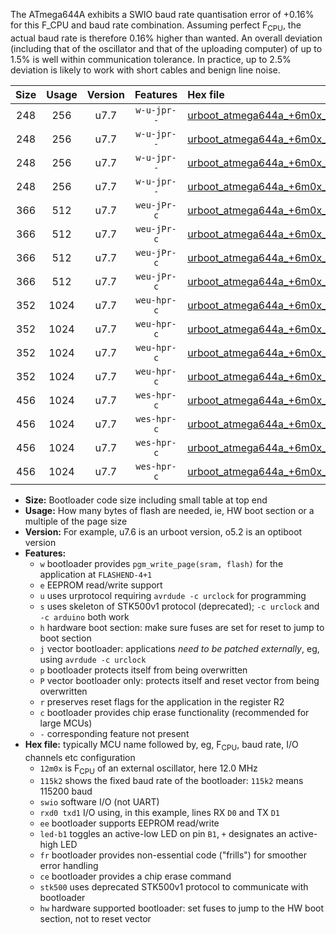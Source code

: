 The ATmega644A exhibits a SWIO baud rate quantisation error of +0.16% for this F_CPU and baud rate combination. Assuming perfect F<sub>CPU</sub>, the actual baud rate is therefore 0.16% higher than wanted. An overall deviation (including that of the oscillator and that of the uploading computer) of up to 1.5% is well within communication tolerance. In practice, up to 2.5% deviation is likely to work with short cables and benign line noise.

|Size|Usage|Version|Features|Hex file|
|:-:|:-:|:-:|:-:|:--|
|248|256|u7.7|`w-u-jpr--`|[urboot_atmega644a_+6m0x_++38k4_swio_rxd0_txd1_led+b0.hex](https://raw.githubusercontent.com/stefanrueger/urboot.hex/main/cores/mightycore/atmega644a/external_oscillator/fcpu_+6m0x/br_++38k4/urboot_atmega644a_+6m0x_++38k4_swio_rxd0_txd1_led+b0.hex)|
|248|256|u7.7|`w-u-jpr--`|[urboot_atmega644a_+6m0x_++38k4_swio_rxd0_txd1_led+b7.hex](https://raw.githubusercontent.com/stefanrueger/urboot.hex/main/cores/mightycore/atmega644a/external_oscillator/fcpu_+6m0x/br_++38k4/urboot_atmega644a_+6m0x_++38k4_swio_rxd0_txd1_led+b7.hex)|
|248|256|u7.7|`w-u-jpr--`|[urboot_atmega644a_+6m0x_++38k4_swio_rxd2_txd3_led+b0.hex](https://raw.githubusercontent.com/stefanrueger/urboot.hex/main/cores/mightycore/atmega644a/external_oscillator/fcpu_+6m0x/br_++38k4/urboot_atmega644a_+6m0x_++38k4_swio_rxd2_txd3_led+b0.hex)|
|248|256|u7.7|`w-u-jpr--`|[urboot_atmega644a_+6m0x_++38k4_swio_rxd2_txd3_led+b7.hex](https://raw.githubusercontent.com/stefanrueger/urboot.hex/main/cores/mightycore/atmega644a/external_oscillator/fcpu_+6m0x/br_++38k4/urboot_atmega644a_+6m0x_++38k4_swio_rxd2_txd3_led+b7.hex)|
|366|512|u7.7|`weu-jPr-c`|[urboot_atmega644a_+6m0x_++38k4_swio_rxd0_txd1_ee_led+b0_fr_ce.hex](https://raw.githubusercontent.com/stefanrueger/urboot.hex/main/cores/mightycore/atmega644a/external_oscillator/fcpu_+6m0x/br_++38k4/urboot_atmega644a_+6m0x_++38k4_swio_rxd0_txd1_ee_led+b0_fr_ce.hex)|
|366|512|u7.7|`weu-jPr-c`|[urboot_atmega644a_+6m0x_++38k4_swio_rxd0_txd1_ee_led+b7_fr_ce.hex](https://raw.githubusercontent.com/stefanrueger/urboot.hex/main/cores/mightycore/atmega644a/external_oscillator/fcpu_+6m0x/br_++38k4/urboot_atmega644a_+6m0x_++38k4_swio_rxd0_txd1_ee_led+b7_fr_ce.hex)|
|366|512|u7.7|`weu-jPr-c`|[urboot_atmega644a_+6m0x_++38k4_swio_rxd2_txd3_ee_led+b0_fr_ce.hex](https://raw.githubusercontent.com/stefanrueger/urboot.hex/main/cores/mightycore/atmega644a/external_oscillator/fcpu_+6m0x/br_++38k4/urboot_atmega644a_+6m0x_++38k4_swio_rxd2_txd3_ee_led+b0_fr_ce.hex)|
|366|512|u7.7|`weu-jPr-c`|[urboot_atmega644a_+6m0x_++38k4_swio_rxd2_txd3_ee_led+b7_fr_ce.hex](https://raw.githubusercontent.com/stefanrueger/urboot.hex/main/cores/mightycore/atmega644a/external_oscillator/fcpu_+6m0x/br_++38k4/urboot_atmega644a_+6m0x_++38k4_swio_rxd2_txd3_ee_led+b7_fr_ce.hex)|
|352|1024|u7.7|`weu-hpr-c`|[urboot_atmega644a_+6m0x_++38k4_swio_rxd0_txd1_ee_led+b0_fr_ce_hw.hex](https://raw.githubusercontent.com/stefanrueger/urboot.hex/main/cores/mightycore/atmega644a/external_oscillator/fcpu_+6m0x/br_++38k4/urboot_atmega644a_+6m0x_++38k4_swio_rxd0_txd1_ee_led+b0_fr_ce_hw.hex)|
|352|1024|u7.7|`weu-hpr-c`|[urboot_atmega644a_+6m0x_++38k4_swio_rxd0_txd1_ee_led+b7_fr_ce_hw.hex](https://raw.githubusercontent.com/stefanrueger/urboot.hex/main/cores/mightycore/atmega644a/external_oscillator/fcpu_+6m0x/br_++38k4/urboot_atmega644a_+6m0x_++38k4_swio_rxd0_txd1_ee_led+b7_fr_ce_hw.hex)|
|352|1024|u7.7|`weu-hpr-c`|[urboot_atmega644a_+6m0x_++38k4_swio_rxd2_txd3_ee_led+b0_fr_ce_hw.hex](https://raw.githubusercontent.com/stefanrueger/urboot.hex/main/cores/mightycore/atmega644a/external_oscillator/fcpu_+6m0x/br_++38k4/urboot_atmega644a_+6m0x_++38k4_swio_rxd2_txd3_ee_led+b0_fr_ce_hw.hex)|
|352|1024|u7.7|`weu-hpr-c`|[urboot_atmega644a_+6m0x_++38k4_swio_rxd2_txd3_ee_led+b7_fr_ce_hw.hex](https://raw.githubusercontent.com/stefanrueger/urboot.hex/main/cores/mightycore/atmega644a/external_oscillator/fcpu_+6m0x/br_++38k4/urboot_atmega644a_+6m0x_++38k4_swio_rxd2_txd3_ee_led+b7_fr_ce_hw.hex)|
|456|1024|u7.7|`wes-hpr-c`|[urboot_atmega644a_+6m0x_++38k4_swio_rxd0_txd1_ee_led+b0_fr_ce_stk500_hw.hex](https://raw.githubusercontent.com/stefanrueger/urboot.hex/main/cores/mightycore/atmega644a/external_oscillator/fcpu_+6m0x/br_++38k4/urboot_atmega644a_+6m0x_++38k4_swio_rxd0_txd1_ee_led+b0_fr_ce_stk500_hw.hex)|
|456|1024|u7.7|`wes-hpr-c`|[urboot_atmega644a_+6m0x_++38k4_swio_rxd0_txd1_ee_led+b7_fr_ce_stk500_hw.hex](https://raw.githubusercontent.com/stefanrueger/urboot.hex/main/cores/mightycore/atmega644a/external_oscillator/fcpu_+6m0x/br_++38k4/urboot_atmega644a_+6m0x_++38k4_swio_rxd0_txd1_ee_led+b7_fr_ce_stk500_hw.hex)|
|456|1024|u7.7|`wes-hpr-c`|[urboot_atmega644a_+6m0x_++38k4_swio_rxd2_txd3_ee_led+b0_fr_ce_stk500_hw.hex](https://raw.githubusercontent.com/stefanrueger/urboot.hex/main/cores/mightycore/atmega644a/external_oscillator/fcpu_+6m0x/br_++38k4/urboot_atmega644a_+6m0x_++38k4_swio_rxd2_txd3_ee_led+b0_fr_ce_stk500_hw.hex)|
|456|1024|u7.7|`wes-hpr-c`|[urboot_atmega644a_+6m0x_++38k4_swio_rxd2_txd3_ee_led+b7_fr_ce_stk500_hw.hex](https://raw.githubusercontent.com/stefanrueger/urboot.hex/main/cores/mightycore/atmega644a/external_oscillator/fcpu_+6m0x/br_++38k4/urboot_atmega644a_+6m0x_++38k4_swio_rxd2_txd3_ee_led+b7_fr_ce_stk500_hw.hex)|

- **Size:** Bootloader code size including small table at top end
- **Usage:** How many bytes of flash are needed, ie, HW boot section or a multiple of the page size
- **Version:** For example, u7.6 is an urboot version, o5.2 is an optiboot version
- **Features:**
  + `w` bootloader provides `pgm_write_page(sram, flash)` for the application at `FLASHEND-4+1`
  + `e` EEPROM read/write support
  + `u` uses urprotocol requiring `avrdude -c urclock` for programming
  + `s` uses skeleton of STK500v1 protocol (deprecated); `-c urclock` and `-c arduino` both work
  + `h` hardware boot section: make sure fuses are set for reset to jump to boot section
  + `j` vector bootloader: applications *need to be patched externally*, eg, using `avrdude -c urclock`
  + `p` bootloader protects itself from being overwritten
  + `P` vector bootloader only: protects itself and reset vector from being overwritten
  + `r` preserves reset flags for the application in the register R2
  + `c` bootloader provides chip erase functionality (recommended for large MCUs)
  + `-` corresponding feature not present
- **Hex file:** typically MCU name followed by, eg, F<sub>CPU</sub>, baud rate, I/O channels etc configuration
  + `12m0x` is F<sub>CPU</sub> of an external oscillator, here 12.0 MHz
  + `115k2` shows the fixed baud rate of the bootloader: `115k2` means 115200 baud
  + `swio` software I/O (not UART)
  + `rxd0 txd1` I/O using, in this example, lines RX `D0` and TX `D1`
  + `ee` bootloader supports EEPROM read/write
  + `led-b1` toggles an active-low LED on pin `B1`, `+` designates an active-high LED
  + `fr` bootloader provides non-essential code ("frills") for smoother error handling
  + `ce` bootloader provides a chip erase command
  + `stk500` uses deprecated STK500v1 protocol to communicate with bootloader
  + `hw` hardware supported bootloader: set fuses to jump to the HW boot section, not to reset vector
